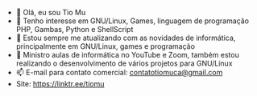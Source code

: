 - 👋 Olá, eu sou Tio Mu
- 👀 Tenho interesse em GNU/Linux, Games, linguagem de programação PHP, Gambas, Python e ShellScript
- 🌱 Estou sempre me atualizando com as novidades de informática, principalmente em GNU/Linux, games e programação
- 💞️ Ministro aulas de informática no YouTube e Zoom, também estou realizando o desenvolvimento de vários projetos para GNU/Linux 
- 📫 E-mail para contato comercial: contatotiomuca@gmail.com
- Site: https://linktr.ee/tiomu
